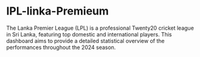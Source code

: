 # IPL-linka-Premieum
The Lanka Premier League (LPL) is a professional Twenty20 cricket league in Sri Lanka, featuring top domestic and international players.  This dashboard aims to provide a detailed statistical overview of the performances throughout the 2024 season.
